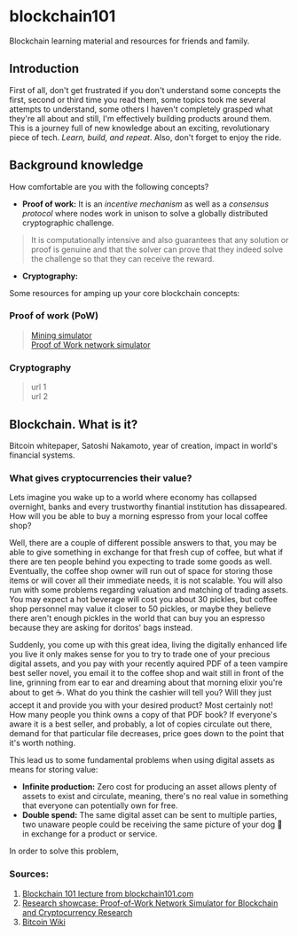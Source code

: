 # blockchain101

Blockchain learning material and resources for friends and family.

## Introduction

First of all, don't get frustrated if you don't understand some concepts the first, 
second or third time you read them, some topics took me several attempts to understand, 
some others I haven't completely grasped what they're all about and still, I'm effectively
building products around them. This is a journey full of new knowledge about an exciting, 
revolutionary piece of tech. _Learn, build, and repeat_. Also, don't forget to enjoy the ride.

## Background knowledge

How comfortable are you with the following concepts?
+ **Proof of work:** It is an _incentive mechanism_ as well as a _consensus protocol_ 
where nodes work in unison to solve a globally distributed cryptographic challenge.
> It is computationally intensive and also guarantees that any solution or proof
> is genuine and that the solver can prove that they indeed solve the challenge
> so that they can receive the reward.
+ **Cryptography:**

Some resources for amping up your core blockchain concepts:

### Proof of work (PoW)

> [Mining simulator](https://blockchain-academy.hs-mittweida.de/2021/05/proof-of-work-simulator/)  
> [Proof of Work network simulator](https://github.com/simewu/blockchain-simulator)  

### Cryptography

> url 1  
> url 2

## Blockchain. What is it?

Bitcoin whitepaper, Satoshi Nakamoto, year of creation, impact in world's financial systems.

### What gives cryptocurrencies their value?

Lets imagine you wake up to a world where economy has collapsed overnight, 
banks and every trustworthy finantial institution has dissapeared. How will you be able to 
buy a morning espresso from your local coffee shop? 

Well, there are a couple of different possible answers to that, you may be able to give
something in exchange for that fresh cup of coffee, but what if there are
ten people behind you expecting to trade some goods as well. Eventually, the coffee shop owner
will run out of space for storing those items or will cover all their immediate needs, it is not scalable.
You will also run with some problems regarding valuation and matching of trading assets. You may expect
a hot beverage will cost you about 30 pickles, but coffee shop personnel may value it closer to 50
pickles, or maybe they believe there aren't enough pickles in the world that can buy you an espresso
because they are asking for doritos' bags instead.

Suddenly, you come up with this great idea, living the digitally enhanced life you live it only makes sense
for you to try to trade one of your precious digital assets, and you pay with your recently aquired PDF of a teen vampire 
best seller novel, you email it to the coffee shop and wait still in front of the line, grinning from ear to ear and 
dreaming about that morning elixir you're about to get ☕️. What do you think the cashier will tell you? Will they just accept 
it and provide you with your desired product? Most certainly not! How many people you think owns a copy of that PDF book? 
If everyone's aware it is a best seller, and probably, a lot of copies circulate out there, demand for that particular 
file decreases, price goes down to the point that it's worth nothing.

This lead us to some fundamental problems when using digital assets as means for storing value: 
+ **Infinite production:** Zero cost for producing an asset allows plenty of assets to exist and circulate,
meaning, there's no real value in something that everyone can potentially own for free.
+ **Double spend:** The same digital asset can be sent to multiple parties, two unaware people could be receiving
the same picture of your dog 🐶 in exchange for a product or service.

In order to solve this problem, 


### Sources:

1. [Blockchain 101 lecture from blockchain101.com](https://blockchain101.com/courses/)
2. [Research showcase: Proof-of-Work Network Simulator for Blockchain and Cryptocurrency Research](https://www.youtube.com/watch?v=kYQBPAZRYlc)
3. [Bitcoin Wiki](https://en.bitcoin.it/wiki/Main_Page)

